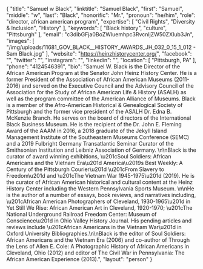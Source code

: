 {
  "title": "Samuel w Black",
  "linktitle": "Samuel Black",
  "first": "Samuel",
  "middle": "w",
  "last": "Black",
  "honorific": "Mr.",
  "pronoun": "he/him",
  "role": "director, african american program",
  "expertise": [
    "Civil Rights",
    "Diversity & Inclusion",
    "History"
  ],
  "keywords": [
    "Black history",
    "culture",
    "Pittsburgh"
  ],
  "email": "c3dibGFja0BoZWluemhpc3RvcnljZW50ZXIub3Jn",
  "images": [
    "/img/uploads/11681_GOV_BLACK__HISTORY_AWARDS_JH_032_0_15_1_012 - Sam Black.jpg"
  ],
  "website": "https://heinzhistorycenter.org/",
  "facebook": "",
  "twitter": "",
  "instagram": "",
  "linkedin": "",
  "location": [
    "Pittsburgh, PA"
  ],
  "phone": "4124546391",
  "bio": "Samuel W. Black is the Director of the African American Program at the Senator John Heinz History Center.  He is a former President of the Association of African American Museums (2011-2016) and served on the Executive Council and the Advisory Council of the Association for the Study of African American Life & History (ASALH) as well as the program committee of the American Alliance of Museums. Black is a member of the Afro-American Historical & Genealogical Society of Pittsburgh and the former vice president of the ASALH Dr. Edna B. McKenzie Branch. He serves on the board of directors of the International Black Business Museum. He is the recipient of the Dr. John E. Fleming Award of the AAAM in 2016, a 2018 graduate of the Jekyll Island Management Institute of the Southeastern Museums Conference (SEMC) and a 2019 Fulbright Germany Transatlantic Seminar Curator of the Smithsonian Institution and Leibniz Association of Germany. \n\nBlack is the curator of award winning exhibitions, \u201cSoul Soldiers: African Americans and the Vietnam Era\u201d America\u2019s Best Weekly: A Century of the Pittsburgh Courier\u201d \u201cFrom Slavery to Freedom\u201d and \u201cThe Vietnam War 1945-1975\u201d (2019). He is the curator of African American historical and cultural content at the Heinz History Center including the Western Pennsylvania Sports Museum. \n\nHe is the author of a number of essays, book reviews, and narratives including, \u201cAfrican American Photographers of Cleveland, 1930-1965\u201d in Yet Still We Rise: African American Art in Cleveland, 1920-1970; \u201cThe National Underground Railroad Freedom Center: Museum of Conscience\u201d in Ohio Valley History Journal.  His pending articles and reviews include \u201cAfrican Americans in the Vietnam War\u201d in Oxford University Bibliographies.\n\nBlack is the editor of Soul Soldiers: African Americans and the Vietnam Era (2006) and co-author of Through the Lens of Allen E. Cole: A Photographic History of African Americans in Cleveland, Ohio (2012) and editor of The Civil War in Pennsylvania: The African American Experience (2013).",
  "layout": "person"
}
